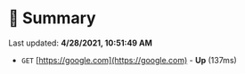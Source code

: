 # 📖 Summary
Last updated: **4/28/2021, 10:51:49 AM**

- `GET` [https://google.com](https://google.com) - **Up** (137ms)
